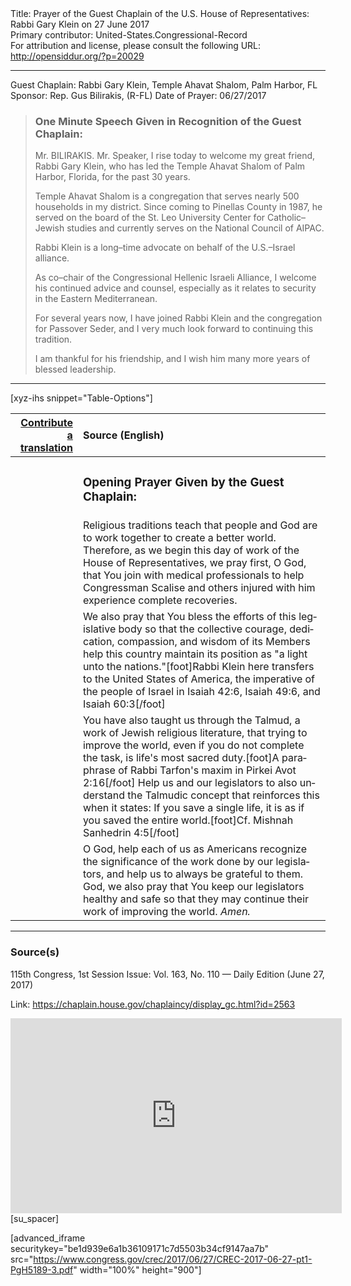 <html>
<head></head>
<body>
Title: Prayer of the Guest Chaplain of the U.S. House of Representatives: Rabbi Gary Klein on 27 June 2017<br />
Primary contributor: United-States.Congressional-Record<br />
For attribution and license, please consult the following URL: <a href="http://opensiddur.org/?p=20029">http://opensiddur.org/?p=20029</a>
<p />
<hr />

Guest Chaplain: Rabbi Gary Klein, Temple Ahavat Shalom, Palm Harbor, FL
Sponsor: Rep. Gus Bilirakis, (R-FL)
Date of Prayer: 06/27/2017

<blockquote>
<h3>One Minute Speech Given in Recognition of the Guest Chaplain:</h3>
Mr. BILIRAKIS. Mr. Speaker, I rise today to welcome my great friend, Rabbi Gary Klein, who has led the Temple Ahavat Shalom of Palm Harbor, Florida, for the past 30 years.

Temple Ahavat Shalom is a congregation that serves nearly 500 households in my district. Since coming to Pinellas County in 1987, he served on the board of the St. Leo University Center for Catholic–Jewish studies and currently serves on the National Council of AIPAC.

Rabbi Klein is a long–time advocate on behalf of the U.S.–Israel alliance.

As co–chair of the Congressional Hellenic Israeli Alliance, I welcome his continued advice and counsel, especially as it relates to security in the Eastern Mediterranean.

For several years now, I have joined Rabbi Klein and the congregation for Passover Seder, and I very much look forward to continuing this tradition.

I am thankful for his friendship, and I wish him many more years of blessed leadership.
</blockquote>

<hr />

[xyz-ihs snippet="Table-Options"]<table style="margin-left: auto; margin-right: auto;" class="draggable">
<thead><tr><th id="x" style="text-align: right;"><a href="/contributing/upload/">Contribute a translation</a></th><th style="text-align: left;">Source (English)</th></tr></thead>
<tbody>
<tr><td style="vertical-align:top;">
<div class="liturgy" lang="he">

</span></div></td>
 
<td style="vertical-align:top;">
<div class="english" lang="en">
<h3>Opening Prayer Given by the Guest Chaplain:</h3>
</div></td></tr>


<tr><td style="vertical-align:top;">
<div class="liturgy" lang="he">

</span></div></td>
 
<td style="vertical-align:top;">
<div class="english" lang="en">
Religious traditions teach 
that people and God are to work together 
to create a better world. 
Therefore, 
as we begin this day of work of the House of Representatives, 
we pray first, O God, 
that You join with medical professionals 
to help Congressman Scalise 
and others injured with him 
experience complete recoveries.
</div></td></tr>


<tr><td style="vertical-align:top;">
<div class="liturgy" lang="he">

</span></div></td>
 
<td style="vertical-align:top;">
<div class="english" lang="en">
We also pray 
that You bless the efforts of this legislative body 
so that the collective courage, 
dedication, 
compassion, 
and wisdom of its Members 
help this country maintain its position 
as "a light unto the nations."[foot]Rabbi Klein here transfers to the United States of America, the imperative of the people of Israel in Isaiah 42:6, Isaiah 49:6, and Isaiah 60:3[/foot]
</div></td></tr>


<tr><td style="vertical-align:top;">
<div class="liturgy" lang="he">

</span></div></td>
 
<td style="vertical-align:top;">
<div class="english" lang="en">
You have also taught us through the Talmud, 
a work of Jewish religious literature, 
that trying to improve the world, 
even if you do not complete the task, 
is life's most sacred duty.[foot]A paraphrase of Rabbi Tarfon's maxim in Pirkei Avot 2:16[/foot]
Help us and our legislators 
to also understand the Talmudic concept 
that reinforces this when it states: 
If you save a single life, 
it is as if you saved the entire world.[foot]Cf. Mishnah Sanhedrin 4:5[/foot]
</div></td></tr>


<tr><td style="vertical-align:top;">
<div class="liturgy" lang="he">

</span></div></td>
 
<td style="vertical-align:top;">
<div class="english" lang="en">
O God, 
help each of us as Americans 
recognize the significance of the work done by our legislators, 
and help us to always be grateful to them. 
God, 
we also pray that You keep our legislators healthy and safe 
so that they may continue their work of improving the world. 
<em>Amen.</em>
</div></td></tr>
</tbody></table>

<hr />

<h3>Source(s)</h3>

115th Congress, 1st Session
Issue: Vol. 163, No. 110 — Daily Edition (June 27, 2017)

Link: <a href="https://chaplain.house.gov/chaplaincy/display_gc.html?id=2563">https://chaplain.house.gov/chaplaincy/display_gc.html?id=2563</a>

<iframe width=530 height=312 src='https://www.c-span.org/video/standalone/?c4675052/rabbi-gary-klein-temple-ahavat-shalom-palm-harbor-florida' allowfullscreen='allowfullscreen' frameborder=0></iframe>[su_spacer]

[advanced_iframe securitykey="be1d939e6a1b36109171c7d5503b34cf9147aa7b" src="https://www.congress.gov/crec/2017/06/27/CREC-2017-06-27-pt1-PgH5189-3.pdf" width="100%" height="900"]
</body>
</html>